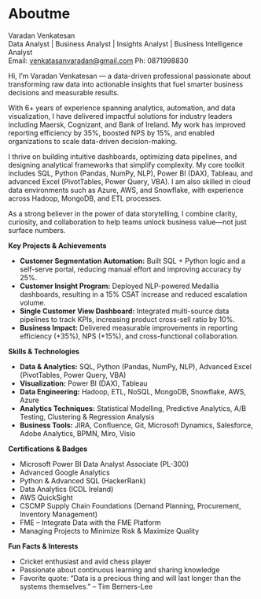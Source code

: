 # Aboutme
Varadan Venkatesan  
Data Analyst | Business Analyst | Insights Analyst | Business Intelligence Analyst   
Email: venkatasanvaradan@gmail.com
Ph: 0871998830

Hi, I’m Varadan Venkatesan — a data-driven professional passionate about transforming raw data into actionable insights that fuel smarter business decisions and measurable results.

With 6+ years of experience spanning analytics, automation, and data visualization, I have delivered impactful solutions for industry leaders including Maersk, Cognizant, and Bank of Ireland. My work has improved reporting efficiency by 35%, boosted NPS by 15%, and enabled organizations to scale data-driven decision-making.

I thrive on building intuitive dashboards, optimizing data pipelines, and designing analytical frameworks that simplify complexity. My core toolkit includes SQL, Python (Pandas, NumPy, NLP), Power BI (DAX), Tableau, and advanced Excel (PivotTables, Power Query, VBA). I am also skilled in cloud data environments such as Azure, AWS, and Snowflake, with experience across Hadoop, MongoDB, and ETL processes.

As a strong believer in the power of data storytelling, I combine clarity, curiosity, and collaboration to help teams unlock business value—not just surface numbers.

**Key Projects & Achievements**
- **Customer Segmentation Automation:** Built SQL + Python logic and a self-serve portal, reducing manual effort and improving accuracy by 25%.
- **Customer Insight Program:** Deployed NLP-powered Medallia dashboards, resulting in a 15% CSAT increase and reduced escalation volume.
- **Single Customer View Dashboard:** Integrated multi-source data pipelines to track KPIs, increasing product cross-sell ratio by 10%.
- **Business Impact:** Delivered measurable improvements in reporting efficiency (+35%), NPS (+15%), and cross-functional collaboration.

**Skills & Technologies**
- **Data & Analytics:** SQL, Python (Pandas, NumPy, NLP), Advanced Excel (PivotTables, Power Query, VBA)
- **Visualization:** Power BI (DAX), Tableau
- **Data Engineering:** Hadoop, ETL, NoSQL, MongoDB, Snowflake, AWS, Azure
- **Analytics Techniques:** Statistical Modelling, Predictive Analytics, A/B Testing, Clustering & Regression Analysis
- **Business Tools:** JIRA, Confluence, Git, Microsoft Dynamics, Salesforce, Adobe Analytics, BPMN, Miro, Visio

**Certifications & Badges**
- Microsoft Power BI Data Analyst Associate (PL-300)
- Advanced Google Analytics
- Python & Advanced SQL (HackerRank)
- Data Analytics (ICDL Ireland)
- AWS QuickSight
- CSCMP Supply Chain Foundations (Demand Planning, Procurement, Inventory Management)
- FME – Integrate Data with the FME Platform
- Managing Projects to Minimize Risk & Maximize Quality

**Fun Facts & Interests**
- Cricket enthusiast and avid chess player
- Passionate about continuous learning and sharing knowledge
- Favorite quote: “Data is a precious thing and will last longer than the systems themselves.” – Tim Berners-Lee
